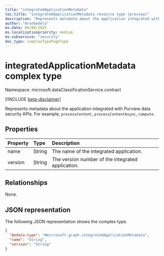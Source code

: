 ```yaml
---
title: "integratedApplicationMetadata"
toc.title: "integratedApplicationMetadata resource type (preview)"
description: "Represents metadata about the application integrated with Purview data security APIs."
author: "ArunGedela"
ms.date: 04/08/2025
ms.localizationpriority: medium
ms.subservice: "security"
doc_type: complexTypePageType
---
```


# integratedApplicationMetadata complex type

Namespace: microsoft.dataClassificationService.contract

[!INCLUDE [beta-disclaimer](../../includes/beta-disclaimer.md)]

Represents metadata about the application integrated with Purview data security APIs. For example, `processContent`, `processContentAsync`, `compute`.

## Properties

| Property | Type   | Description                                      |
| :------- | :----- | :----------------------------------------------- |
| name     | String | The name of the integrated application.        |
| version  | String | The version number of the integrated application. |

## Relationships

None.

## JSON representation

The following JSON representation shows the complex type.
<!-- {
  "blockType": "resource",
  "@odata.type": "microsoft.graph.integratedApplicationMetadata",
  "openType": false
}-->
``` json
{
  "@odata.type": "#microsoft.graph.integratedApplicationMetadata",
  "name": "String",
  "version": "String"
}
```
